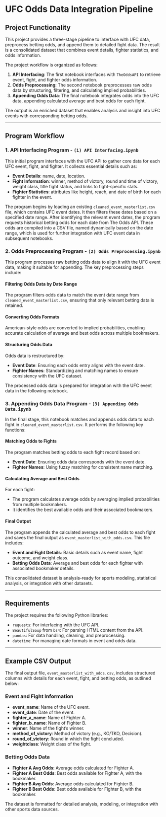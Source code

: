 # UFC Odds Data Integration Pipeline

## Project Functionality

This project provides a three-stage pipeline to interface with UFC data, preprocess betting odds, and append them to detailed fight data. The result is a consolidated dataset that combines event details, fighter statistics, and odds information. 

The project workflow is organized as follows:

1. **API Interfacing**: The first notebook interfaces with `TheOddsAPI` to retrieve event, fight, and fighter odds information.
2. **Odds Preprocessing**: The second notebook preprocesses raw odds data by structuring, filtering, and calculating implied probabilities.
3. **Appending Odds Data**: The final notebook integrates odds into the UFC data, appending calculated average and best odds for each fight.

The output is an enriched dataset that enables analysis and insight into UFC events with corresponding betting odds.

---

## Program Workflow

### 1. API Interfacing Program - `(1) API Interfacing.ipynb`

This initial program interfaces with the UFC API to gather core data for each UFC event, fight, and fighter. It collects essential details such as:
- **Event Details**: name, date, location.
- **Fight Information**: winner, method of victory, round and time of victory, weight class, title fight status, and links to fight-specific stats.
- **Fighter Statistics**: attributes like height, reach, and date of birth for each fighter in the event.

The program begins by loading an existing `cleaned_event_masterlist.csv` file, which contains UFC event dates. It then filters these dates based on a specified date range. After identifying the relevant event dates, the program requests historical betting odds for each date from The Odds API. These odds are compiled into a CSV file, named dynamically based on the date range, which is used for further integration with UFC event data in subsequent notebooks.

### 2. Odds Preprocessing Program - `(2) Odds Preprocessing.ipynb`

This program processes raw betting odds data to align it with the UFC event data, making it suitable for appending. The key preprocessing steps include:

#### Filtering Odds Data by Date Range
The program filters odds data to match the event date range from `cleaned_event_masterlist.csv`, ensuring that only relevant betting data is retained.

#### Converting Odds Formats
American-style odds are converted to implied probabilities, enabling accurate calculation of average and best odds across multiple bookmakers.

#### Structuring Odds Data
Odds data is restructured by:
- **Event Date**: Ensuring each odds entry aligns with the event date.
- **Fighter Names**: Standardizing and matching names to ensure consistency with the UFC dataset.

The processed odds data is prepared for integration with the UFC event data in the following notebook.

### 3. Appending Odds Data Program - `(3) Appending Odds Data.ipynb`

In the final stage, this notebook matches and appends odds data to each fight in `cleaned_event_masterlist.csv`. It performs the following key functions:

#### Matching Odds to Fights
The program matches betting odds to each fight record based on:
- **Event Date**: Ensuring odds data corresponds with the event date.
- **Fighter Names**: Using fuzzy matching for consistent name matching.

#### Calculating Average and Best Odds
For each fight:
- The program calculates average odds by averaging implied probabilities from multiple bookmakers.
- It identifies the best available odds and their associated bookmakers.

#### Final Output
The program appends the calculated average and best odds to each fight and saves the final output as `event_masterlist_with_odds.csv`. This file includes:
- **Event and Fight Details**: Basic details such as event name, fight outcome, and weight class.
- **Betting Odds Data**: Average and best odds for each fighter with associated bookmaker details.

This consolidated dataset is analysis-ready for sports modeling, statistical analysis, or integration with other datasets.

---

## Requirements

The project requires the following Python libraries:
- `requests`: For interfacing with the UFC API.
- `BeautifulSoup` from `bs4`: For parsing HTML content from the API.
- `pandas`: For data handling, cleaning, and preprocessing.
- `datetime`: For managing date formats in event and odds data.

---

## Example CSV Output

The final output file, `event_masterlist_with_odds.csv`, includes structured columns with details for each event, fight, and betting odds, as outlined below:

### Event and Fight Information
- **event_name**: Name of the UFC event.
- **event_date**: Date of the event.
- **fighter_a_name**: Name of Fighter A.
- **fighter_b_name**: Name of Fighter B.
- **winner**: Name of the fight’s winner.
- **method_of_victory**: Method of victory (e.g., KO/TKO, Decision).
- **round_of_victory**: Round in which the fight concluded.
- **weightclass**: Weight class of the fight.

### Betting Odds Data
- **Fighter A Avg Odds**: Average odds calculated for Fighter A.
- **Fighter A Best Odds**: Best odds available for Fighter A, with the bookmaker.
- **Fighter B Avg Odds**: Average odds calculated for Fighter B.
- **Fighter B Best Odds**: Best odds available for Fighter B, with the bookmaker.

The dataset is formatted for detailed analysis, modeling, or integration with other sports data sources.
